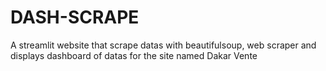# DASH-SCRAPE
A streamlit website that scrape datas with beautifulsoup, web scraper and displays dashboard of datas for the site named Dakar Vente
